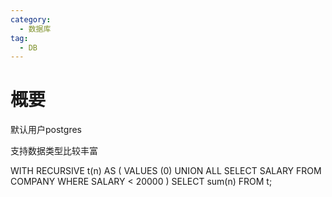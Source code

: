 ```yaml
---
category: 
  - 数据库
tag:
  - DB
---
```

# 概要

默认用户postgres


支持数据类型比较丰富


[](https://www.runoob.com/postgresql/postgresql-with.html)

WITH RECURSIVE t(n) AS (
   VALUES (0)
   UNION ALL
   SELECT SALARY FROM COMPANY WHERE SALARY < 20000
)
SELECT sum(n) FROM t;

